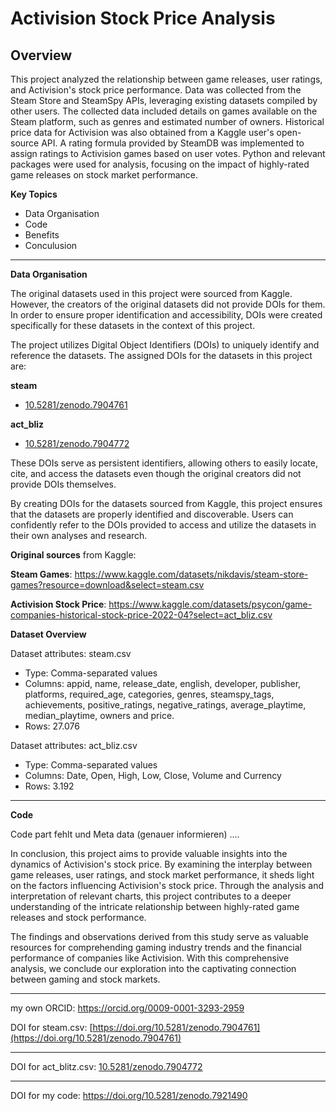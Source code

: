 # Activision Stock Price Analysis 

**Overview**
---
This project analyzed the relationship between game releases, user ratings, and Activision's stock price performance. Data was collected from the Steam Store and SteamSpy APIs, leveraging existing datasets compiled by other users. The collected data included details on games available on the Steam platform, such as genres and estimated number of owners. Historical price data for Activision was also obtained from a Kaggle user's open-source API. A rating formula provided by SteamDB was implemented to assign ratings to Activision games based on user votes. 
Python and relevant packages were used for analysis, focusing on the impact of highly-rated game releases on stock market performance.


**Key Topics**

 - Data Organisation
 - Code
 - Benefits
 - Conculusion

---

**Data Organisation**

The original datasets used in this project were sourced from Kaggle. However, the creators of the original datasets did not provide DOIs for them. In order to ensure proper identification and accessibility, DOIs were created specifically for these datasets in the context of this project.

The project utilizes Digital Object Identifiers (DOIs) to uniquely identify and reference the datasets. The assigned DOIs for the datasets in this project are:

**steam**

+ [10.5281/zenodo.7904761](https://doi.org/10.5281/zenodo.7904761) 

**act_bliz**

+ [10.5281/zenodo.7904772](https://doi.org/10.5281/zenodo.7904772) 

These DOIs serve as persistent identifiers, allowing others to easily locate, cite, and access the datasets even though the original creators did not provide DOIs themselves.

By creating DOIs for the datasets sourced from Kaggle, this project ensures that the datasets are properly identified and discoverable. Users can confidently refer to the DOIs provided to access and utilize the datasets in their own analyses and research.

**Original sources** from Kaggle:

**Steam Games**: https://www.kaggle.com/datasets/nikdavis/steam-store-games?resource=download&select=steam.csv

**Activision Stock Price**: https://www.kaggle.com/datasets/psycon/game-companies-historical-stock-price-2022-04?select=act_bliz.csv

**Dataset Overview**

Dataset attributes: steam.csv

+ Type: Comma-separated values
+ Columns:   appid, name, release_date, english, developer, publisher, platforms, required_age, categories, genres, steamspy_tags, achievements, positive_ratings, negative_ratings, average_playtime, median_playtime, owners and price.
+ Rows: 27.076

Dataset attributes: act_bliz.csv

+ Type: Comma-separated values
+ Columns: Date, Open, High, Low, Close, Volume and Currency
+ Rows: 3.192

---
**Code**

Code part fehlt und Meta data (genauer informieren)
....

In conclusion, this project aims to provide valuable insights into the dynamics of Activision's stock price. By examining the interplay between game releases, user ratings, and stock market performance, it sheds light on the factors influencing Activision's stock price. Through the analysis and interpretation of relevant charts, this project contributes to a deeper understanding of the intricate relationship between highly-rated game releases and stock performance. 

The findings and observations derived from this study serve as valuable resources for comprehending gaming industry trends and the financial performance of companies like Activision. With this comprehensive analysis, we conclude our exploration into the captivating connection between gaming and stock markets.


---

my own ORCID: https://orcid.org/0009-0001-3293-2959

DOI for steam.csv: [https://doi.org/10.5281/zenodo.7904761](https://doi.org/10.5281/zenodo.7904761)



---

DOI for act_blitz.csv: [10.5281/zenodo.7904772](https://doi.org/10.5281/zenodo.7904772)



---
DOI for my code: https://doi.org/10.5281/zenodo.7921490
